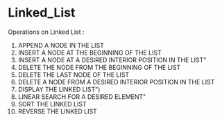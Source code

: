 # Linked_List
Operations on Linked List :
1. APPEND A NODE IN THE LIST
2. INSERT A NODE AT THE BEGINNING OF THE LIST
3. INSERT A NODE AT A DESIRED INTERIOR POSITION IN THE LIST"
4. DELETE THE NODE FROM THE BEGINNING OF THE LIST
5. DELETE THE LAST NODE OF THE LIST
6. DELETE A NODE FROM A DESIRED INTERIOR POSITION IN THE LIST
7. DISPLAY THE LINKED LIST")
8. LINEAR SEARCH FOR A DESIRED ELEMENT"
9. SORT THE LINKED LIST
10. REVERSE THE LINKED LIST
